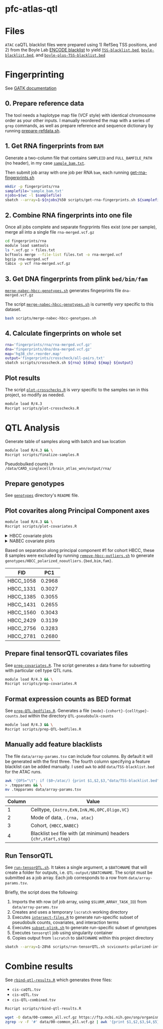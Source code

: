 # pfc-atlas-qtl

# Files

`ATAC` caQTL blacklist files were prepared using 1) RefSeq TSS positions,
and 2) from the Boyle Lab [ENCODE blacklist](https://github.com/Boyle-Lab/Blacklist/) to yield
[`TSS-blacklist.bed`](data/TSS-blacklist.bed), [`boyle-blacklist.bed`](data/boyle-blacklist.bed),
and [`boyle-plus-TSS-blacklist.bed`](data/boyle-plus-TSS-blacklist.bed)

# Fingerprinting

See [GATK documentation](https://gatk.broadinstitute.org/hc/en-us/articles/360037594711-CrosscheckFingerprints-Picard)

## 0. Prepare reference data
The tool needs a haplotype map file (VCF style) with identical chromosome order as your other inputs.
I manually reordered the map with a series of `grep` commands, as well as prepare reference and
sequence dictionary by running [prepare-refdata.sh](scripts/prepare-refdata.sh).

## 1. Get RNA fingerprints from `BAM`
Generate a two-column file that contains `SAMPLEID` and `FULL_BAMFILE_PATH` (no header), in my case [`sample_bam.txt`](sample_bam.txt).

Then submit job array with one job per RNA `bam`, each running [get-rna-fingerprints.sh](scripts/get-rna-fingerprints.sh)
```bash
mkdir -p fingerprints/rna
samplefile='sample_bam.txt'
njobs=$(wc -l $samplefile)
sbatch --array=1-${njobs}%50 scripts/get-rna-fingerprints.sh ${samplefile}
```

## 2. Combine RNA fingerprints into one file
Once all jobs complete and separate fingrprints files exist (one per sample), merge all into a single file `rna-merged.vcf.gz`
```bash
cd fingerprints/rna
module load samtools
ls *.vcf.gz > files.txt
bcftools merge --file-list files.txt -o rna-merged.vcf
bgzip rna-merged.vcf 
tabix -p vcf rna-merged.vcf.gz
```

## 3. Get DNA fingerprints from plink `bed/bim/fam`
[`merge-nabec-hbcc-genotypes.sh`](scripts/merge-nabec-hbcc-genotypes.sh) generates fingerprints file `dna-merged.vcf.gz` 

The script [`merge-nabec-hbcc-genotypes.sh`](scripts/merge-nabec-hbcc-genotypes.sh) is currently _very_ specific to this dataset. 
```bash
bash scripts/merge-nabec-hbcc-genotypes.sh
```

## 4. Calculate fingerprints on whole set
```bash
rna='fingerprints/rna/rna-merged.vcf.gz'
dna='fingerprints/dna/dna-merged.vcf.gz'
map='hg38_chr.reorder.map'
output='fingerprints/crosscheck/all-pairs.txt'
sbatch scripts/crosscheck.sh ${rna} ${dna} ${map} ${output}
```

## Plot results
The script [`plot-crosschecks.R`](scripts/plot-crosschecks.R) is _very_ specific to the samples ran in this project, so modify as needed.
```bash
module load R/4.3
Rscript scripts/plot-crosschecks.R
```


# QTL Analysis
Generate table of samples along with batch and `bam` location
```bash
module load R/4.3 && \
Rscript scripts/finalize-samples.R
```

Pseudobulked counts in `/data/CARD_singlecell/brain_atlas_wnn/output/rna/`

## Prepare genotypes
See [`genotypes`](genotypes) directory's `README` file.


## Plot covarites along Principal Component axes
```bash
module load R/4.3 && \
Rscript scripts/plot-covariates.R
```

<details>
    <summary>HBCC covariate plots</summary

![](PCA-plots/HBCC-Age.png)
![](PCA-plots/HBCC-Sex.png)
![](PCA-plots/HBCC-Ancestry.png)
![](PCA-plots/HBCC-Homogenization.png)
![](PCA-plots/HBCC-LibraryPrep.png)
![](PCA-plots/HBCC-Sequencing.png)

</details>


<details>
    <summary>NABEC covariate plots</summary

![](PCA-plots/NABEC-Age.png)
![](PCA-plots/NABEC-Sex.png)
![](PCA-plots/NABEC-Ancestry.png)
![](PCA-plots/NABEC-Homogenization.png)
![](PCA-plots/NABEC-LibraryPrep.png)
![](PCA-plots/NABEC-Sequencing.png)

</details>

Based on separation along principal component #1 for cohort HBCC, these 8 samples were excluded
by running [`remove-hbcc-outliers.sh`](scripts/remove-hbcc-outliers.sh) to generate `genotypes/HBCC_polarized_nooutliers.{bed,bim,fam}`.


| FID       | PC1    |
| --------- | ------ |
| HBCC_1058 | 0.2968 |
| HBCC_1331 | 0.3027 |
| HBCC_1385 | 0.3055 |
| HBCC_1431 | 0.2655 |
| HBCC_1560 | 0.3043 |
| HBCC_2429 | 0.3139 |
| HBCC_2756 | 0.3283 |
| HBCC_2781 | 0.2680 |


## Prepare final tensorQTL covariates files
See [`prep-covariates.R`](scripts/prep-covariates.R). The script generates a data frame for subsetting with particular cell type QTL runs.
```bash
module load R/4.3 && \
Rscript scripts/prep-covariates.R
```

## Format expression counts as BED format
See [`prep-QTL-bedfiles.R`](scripts/prep-QTL-bedfiles.R). Generates a file `{mode}-{cohort}-{celltype}-counts.bed` within the
directory `QTL-pseudobulk-counts`
```bash
module load R/4.3 && \
Rscript scripts/prep-QTL-bedfiles.R
```

## Manually add feature blacklists
The file `data/array-params.tsv` can include four columns. By default it will be generated with the
first three. The fourth column specifying a feature blacklist can be added manually. I used `awk` 
to add `data/TSS-blacklist.bed` for the ATAC runs.

```bash
awk '{OFS="\t"; if ($0~/atac/) {print $1,$2,$3,"data/TSS-blacklist.bed"} else {print $0,""}}'  data/array-params.tsv \
> .tmpparams && \
mv .tmpparams data/array-params.tsv
```


| Column    | Value  |
| --------- | ------ |
| 1 | Celltype, `{Astro,ExN,InN,MG,OPC,Oligo,VC}` |
| 2 | Mode of data, . `{rna, atac}` |
| 3 | Cohort, `{HBCC,NABEC}` |
| 4 | Blacklist `bed` file with (at minimum) headers `{chr,start,stop}` |

## Run TensorQTL

See [`run-tensorQTL.sh`](scripts/run-tensorQTL.sh). It takes a single argument, a `$BATCHNAME` that
will create a folder for outputs, i.e. `QTL-output/$BATCHNAME`. 
The script must be submitted as a job array. Each job corresponds to a row from `data/array-params.tsv`.

Briefly, the script does the following:
1. Imports the `N`th row (of job array, using `$SLURM_ARRAY_TASK_ID`) from `data/array-params.tsv`
2. Creates and uses a temporary `lscratch` working directory
3. Executes [`intersect-files.R`](scripts/intersect-files.R) to generate run-specific subset of pseudobulk counts, covariates, and interaction terms
4. Executes [`subset-plink.sh`](scripts/subset-plink.sh) to generate run-specific subset of genotypes
5. Executes `tensorqtl` job using singularity container
6. Copies output from `lscratch` to `$BATCHNAME` within this project directory


```bash
sbatch --array=1-28%6 scripts/run-tensorQTL.sh scvicounts-polarized-interaction-noTSS
```

# Combine results
See [`rbind-qtl-results.R`](scripts/rbind-qtl-results.R) which generates three files:
- `cis-caQTL.tsv`
- `cis-eQTL.tsv`
- `cis-QTL-combined.tsv`
```bash
Rscript scripts/rbind-qtl-results.R
```

```bash
wget -O data/00-common_all.vcf.gz https://ftp.ncbi.nih.gov/snp/organisms/human_9606_b151_GRCh38p7/VCF/00-common_all.vcf.gz
zgrep -v -F '#' data/00-common_all.vcf.gz | awk '{print $1,$2,$3,$4,$5}' > rsids.txt
```


